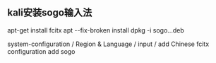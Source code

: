 ## kali安装sogo输入法
apt-get install fcitx 
apt --fix-broken install
dpkg -i sogo...deb

system-configuration / Region & Language / input / add Chinese
fcitx configuration
add sogo

